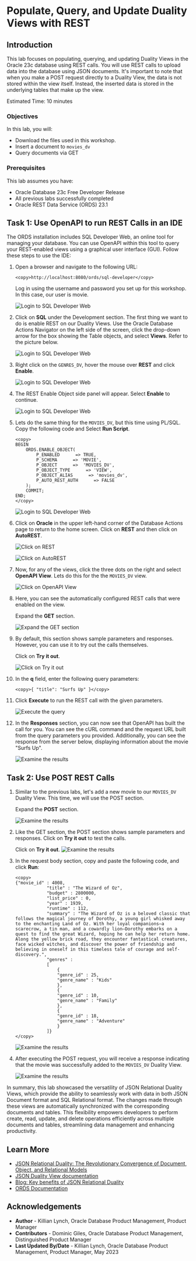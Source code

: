 # Populate, Query, and Update Duality Views with REST

## Introduction

This lab focuses on populating, querying, and updating Duality Views in the Oracle 23c database using REST calls. You will use REST calls to upload data into the database using JSON documents. It's important to note that when you make a POST request directly to a Duality View, the data is not stored within the view itself. Instead, the inserted data is stored in the underlying tables that make up the view.

Estimated Time: 10 minutes


### Objectives

In this lab, you will:

- Download the files used in this workshop. 
- Insert a document to `movies_dv`
- Query documents via GET


### Prerequisites

This lab assumes you have:

- Oracle Database 23c Free Developer Release
- All previous labs successfully completed
- Oracle REST Data Service (ORDS) 23.1

## Task 1: Use OpenAPI to run REST Calls in an IDE

The ORDS installation includes SQL Developer Web, an online tool for managing your database. You can use OpenAPI within this tool to query your REST-enabled views using a graphical user interface (GUI). Follow these steps to use the IDE:

1. Open a browser and navigate to the following URL:

    ```
    <copy>http://localhost:8080/ords/sql-developer</copy>
    ```

    Log in using the username and password you set up for this workshop. In this case, our user is movie.

    ![Login to SQL Developer Web](./images/login_sdw.png)

2. Click on **SQL** under the Development section. The first thing we want to do is enable REST on our Duality Views. Use the Oracle Database Actions Navigator on the left side of the screen, click the drop-down arrow for the box showing the Table objects, and select **Views**. Refer to the picture below.

    ![Login to SQL Developer Web](./images/show-views.png)

3. Right click on the `GENRES_DV`, hover the mouse over **REST** and click **Enable**.

    ![Login to SQL Developer Web](./images/genre_rest.png)

4. The REST Enable Object side panel will appear. Select **Enable** to continue.

    ![Login to SQL Developer Web](./images/enable_genre.png)

5. Lets do the same thing for the `MOVIES_DV`, but this time using PL/SQL. Copy the following code and Select **Run Script**.
    ```
    <copy>
    BEGIN
        ORDS.ENABLE_OBJECT(
            P_ENABLED      => TRUE,
            P_SCHEMA      => 'MOVIE',
            P_OBJECT      =>  'MOVIES_DV',
            P_OBJECT_TYPE      => 'VIEW',
            P_OBJECT_ALIAS      => 'movies_dv',
            P_AUTO_REST_AUTH      => FALSE
        );
        COMMIT;
    END;
    </copy>
    ```
    ![Login to SQL Developer Web](./images/movie_rest.png)


6. Click on **Oracle** in the upper left-hand corner of the Database Actions page to return to the home screen. Click on **REST** and then click on **AutoREST**.

    ![Click on REST](./images/click_rest.png)

    ![Click on AutoREST](./images/click_autorest.png)

7. Now, for any of the views, click the three dots on the right and select **OpenAPI View**. Lets do this for the the `MOVIES_DV` view. 

    ![Click on OpenAPI View](./images/openAPI_view.png)

8. Here, you can see the automatically configured REST calls that were enabled on the view.

    Expand the **GET** section. 

    ![Expand the GET section](./images/race_openAPI.png)

9. By default, this section shows sample parameters and responses. However, you can use it to try out the calls themselves.

    Click on **Try it out**. 

    ![Click on Try it out](./images/try_it.png)

10. In the **q** field, enter the following query parameters: 

    ```
    <copy>{ "title": "Surfs Up" }</copy>
    ```

11. Click **Execute** to run the REST call with the given parameters. 

    ![Execute the query](./images/race_query.png)

12. In the **Responses** section, you can now see that OpenAPI has built the call for you. You can see the cURL command and the request URL built from the query parameters you provided. Additionally, you can see the response from the server below, displaying information about the movie "Surfs Up".

    ![Examine the results](./images/race_result.png)

## Task 2: Use POST REST Calls

1. Similar to the previous labs, let's add a new movie to our `MOVIES_DV` Duality View. This time, we will use the POST section.

    Expand the **POST** section.

    ![Examine the results](./images/post.png)

2. Like the GET section, the POST section shows sample parameters and responses. Click on **Try it out** to test the calls.

    Click on **Try it out**. 
    ![Examine the results](./images/post_try.png)

3. In the request body section, copy and paste the following code, and click **Run**:

    ```
    <copy>
    {"movie_id" : 4008,
                "title" : "The Wizard of Oz",
                "budget" : 2800000,
                "list_price" : 0,
                "year" : 1939,
                "runtime" : 112,
                "summary" : "The Wizard of Oz is a beloved classic that follows the magical journey of Dorothy, a young girl whisked away to the enchanting Land of Oz. With her loyal companions—a scarecrow, a tin man, and a cowardly lion—Dorothy embarks on a quest to find the great Wizard, hoping he can help her return home. Along the yellow brick road, they encounter fantastical creatures, face wicked witches, and discover the power of friendship and believing in oneself in this timeless tale of courage and self-discovery.",
                "genres" : 
                [
                    {
                    "genre_id" : 25,
                    "genre_name" : "Kids"
                    },
                    {
                    "genre_id" : 10,
                    "genre_name" : "Family"
                    },
                    {
                    "genre_id" : 18,
                    "genre_name" : "Adventure"
                    }
                ]}
    </copy>
    ```
    ![Examine the results](./images/post_oz.png)
4. After executing the POST request, you will receive a response indicating that the movie was successfully added to the `MOVIES_DV` Duality View.

    ![Examine the results](./images/post_yes.png)

In summary, this lab showcased the versatility of JSON Relational Duality Views, which provide the ability to seamlessly work with data in both JSON Document format and SQL Relational format. The changes made through these views are automatically synchronized with the corresponding documents and tables. This flexibility empowers developers to perform create, read, update, and delete operations efficiently across multiple documents and tables, streamlining data management and enhancing productivity.


## Learn More

- [JSON Relational Duality: The Revolutionary Convergence of Document, Object, and Relational Models](https://blogs.oracle.com/database/post/json-relational-duality-app-dev)
- [JSON Duality View documentation](https://docs.oracle.com/en/database/oracle/oracle-database/23/jsnvu/index.html)
- [Blog: Key benefits of JSON Relational Duality](https://blogs.oracle.com/database/post/key-benefits-of-json-relational-duality-experience-it-today-using-oracle-database-23c-free-developer-release)
- [ORDS Documentation](https://docs.oracle.com/en/database/oracle/oracle-rest-data-services/23.1/)

## Acknowledgements
* **Author** - Killian Lynch, Oracle Database Product Management, Product Manager
* **Contributors** - Dominic Giles, Oracle Database Product Management, Distinguished Product Manager
* **Last Updated By/Date** - Killian Lynch, Oracle Database Product Management, Product Manager, May 2023